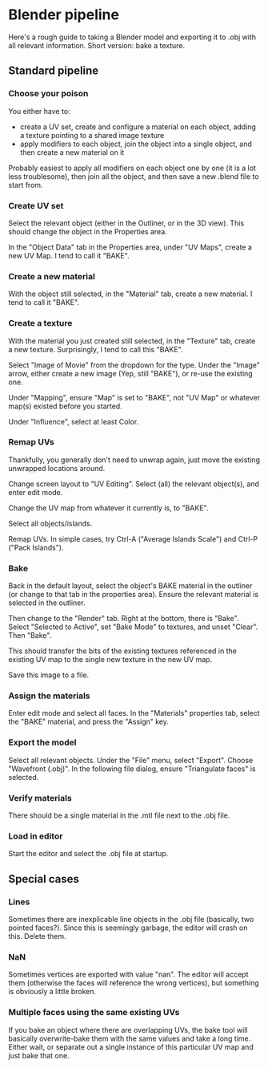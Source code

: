 # Blender pipeline

Here's a rough guide to taking a Blender model and exporting it to .obj with
all relevant information.  Short version: bake a texture.

## Standard pipeline

### Choose your poison

You either have to:
* create a UV set, create and configure a material on each object, adding a
  texture pointing to a shared image texture
* apply modifiers to each object, join the object into a single object, and
  then create a new material on it

Probably easiest to apply all modifiers on each object one by one (it is a lot
less troublesome), then join all the object, and then save a new .blend file to
start from.

### Create UV set

Select the relevant object (either in the Outliner, or in the 3D view).  This
should change the object in the Properties area.

In the "Object Data" tab in the Properties area, under "UV Maps", create a new
UV Map.  I tend to call it "BAKE".

### Create a new material

With the object still selected, in the "Material" tab, create a new material. I
tend to call it "BAKE".

### Create a texture

With the material you just created still selected, in the "Texture" tab, create
a new texture.  Surprisingly, I tend to call this "BAKE".

Select "Image of Movie" from the dropdown for the type.  Under the "Image"
arrow, either create a new image (Yep, still "BAKE"), or re-use the existing one.

Under "Mapping", ensure "Map" is set to "BAKE", not "UV Map" or whatever map(s)
existed before you started.

Under "Influence", select at least Color.

### Remap UVs

Thankfully, you generally don't need to unwrap again, just move the existing
unwrapped locations around.

Change screen layout to "UV Editing".  Select (all) the relevant object(s), and
enter edit mode.

Change the UV map from whatever it currently is, to "BAKE".

Select all objects/islands.

Remap UVs.  In simple cases, try Ctrl-A ("Average Islands Scale") and Ctrl-P
("Pack Islands").

### Bake

Back in the default layout, select the object's BAKE material in the outliner
(or change to that tab in the properties area).  Ensure the relevant material
is selected in the outliner.

Then change to the "Render" tab.  Right at the bottom, there is "Bake".  Select
"Selected to Active", set "Bake Mode" to textures, and unset "Clear".  Then "Bake".

This should transfer the bits of the existing textures referenced in the
existing UV map to the single new texture in the new UV map.

Save this image to a file.

### Assign the materials

Enter edit mode and select all faces.  In the "Materials" properties tab,
select the "BAKE" material, and press the "Assign" key.

### Export the model

Select all relevant objects.  Under the "File" menu, select "Export".  Choose
"Wavefront (.obj)".  In the following file dialog, ensure "Triangulate faces" is selected.

### Verify materials

There should be a single material in the .mtl file next to the .obj file.

### Load in editor

Start the editor and select the .obj file at startup.

## Special cases

### Lines

Sometimes there are inexplicable line objects in the .obj file (basically, two
pointed faces?).  Since this is seemingly garbage, the editor will crash on
this.  Delete them.

### NaN

Sometimes vertices are exported with value "nan".  The editor will accept them
(otherwise the faces will reference the wrong vertices), but something is
obviously a little broken.

### Multiple faces using the same existing UVs

If you bake an object where there are overlapping UVs, the bake tool will
basically overwrite-bake them with the same values and take a long time.
Either wait, or separate out a single instance of this particular UV map and
just bake that one.

